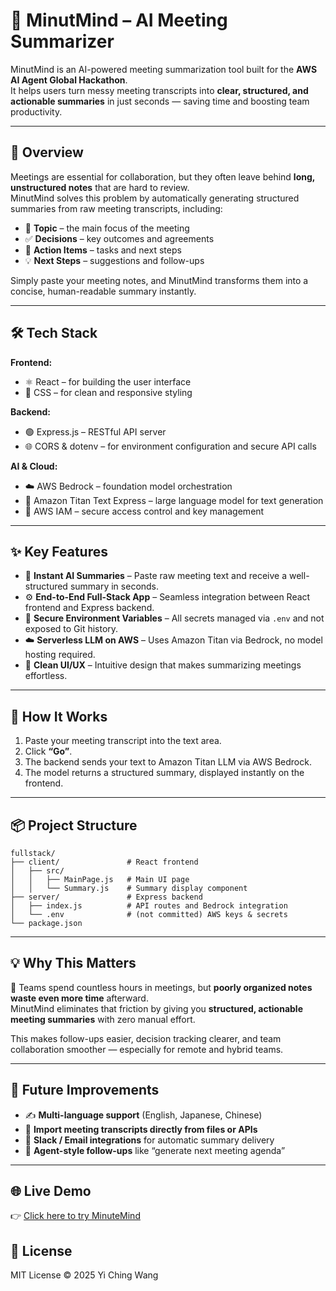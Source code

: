 # 🧠 MinutMind – AI Meeting Summarizer

MinutMind is an AI-powered meeting summarization tool built for the **AWS AI Agent Global Hackathon**.  
It helps users turn messy meeting transcripts into **clear, structured, and actionable summaries** in just seconds — saving time and boosting team productivity.

---

## 🚀 Overview

Meetings are essential for collaboration, but they often leave behind **long, unstructured notes** that are hard to review.  
MinutMind solves this problem by automatically generating structured summaries from raw meeting transcripts, including:

- 📝 **Topic** – the main focus of the meeting
- ✅ **Decisions** – key outcomes and agreements
- 📌 **Action Items** – tasks and next steps
- 💡 **Next Steps** – suggestions and follow-ups

Simply paste your meeting notes, and MinutMind transforms them into a concise, human-readable summary instantly.

---

## 🛠️ Tech Stack

**Frontend:**

- ⚛️ React – for building the user interface
- 🎨 CSS – for clean and responsive styling

**Backend:**

- 🟢 Express.js – RESTful API server
- 🌐 CORS & dotenv – for environment configuration and secure API calls

**AI & Cloud:**

- ☁️ AWS Bedrock – foundation model orchestration
- 🧠 Amazon Titan Text Express – large language model for text generation
- 🔑 AWS IAM – secure access control and key management

---

## ✨ Key Features

- 📄 **Instant AI Summaries** – Paste raw meeting text and receive a well-structured summary in seconds.
- ⚙️ **End-to-End Full-Stack App** – Seamless integration between React frontend and Express backend.
- 🔐 **Secure Environment Variables** – All secrets managed via `.env` and not exposed to Git history.
- ☁️ **Serverless LLM on AWS** – Uses Amazon Titan via Bedrock, no model hosting required.
- 📱 **Clean UI/UX** – Intuitive design that makes summarizing meetings effortless.

---

## 🧪 How It Works

1. Paste your meeting transcript into the text area.
2. Click **“Go”**.
3. The backend sends your text to Amazon Titan LLM via AWS Bedrock.
4. The model returns a structured summary, displayed instantly on the frontend.

---

## 📦 Project Structure

```
fullstack/
├── client/               # React frontend
│   ├── src/
│   │   ├── MainPage.js   # Main UI page
│   │   └── Summary.js    # Summary display component
├── server/               # Express backend
│   ├── index.js          # API routes and Bedrock integration
│   └── .env              # (not committed) AWS keys & secrets
└── package.json
```

---

## 💡 Why This Matters

💼 Teams spend countless hours in meetings, but **poorly organized notes waste even more time** afterward.  
MinutMind eliminates that friction by giving you **structured, actionable meeting summaries** with zero manual effort.

This makes follow-ups easier, decision tracking clearer, and team collaboration smoother — especially for remote and hybrid teams.

---

## 🧰 Future Improvements

- ✍️ **Multi-language support** (English, Japanese, Chinese)
- 📁 **Import meeting transcripts directly from files or APIs**
- 🔔 **Slack / Email integrations** for automatic summary delivery
- 🤖 **Agent-style follow-ups** like “generate next meeting agenda”

---

## 🌐 Live Demo

👉 [Click here to try MinuteMind](https://minutmind-ai-agent-7tvz.vercel.app/)

## 📜 License

MIT License © 2025 Yi Ching Wang

